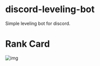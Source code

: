 # discord-leveling-bot
Simple leveling bot for discord.

# Rank Card
![img](https://cdn.discordapp.com/attachments/674880652113608723/721374841038569502/rank.png)
